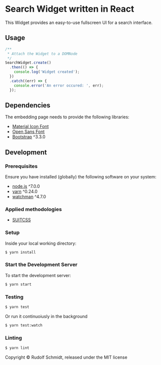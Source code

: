 # Search Widget written in React

This Widget provides an easy-to-use fullscreen UI for a search interface.

## Usage

```javascript
/**
 * Attach the Widget to a DOMNode
 */
SearchWidget.create()
  .then(() => {
    console.log('Widget created');
  })
  .catch((err) => {
    console.error('An error occured: ', err);
  });
```


## Dependencies

The embedding page needs to provide the following libraries:

* [Material Icon Font](http://fonts.googleapis.com/icon?family=Material+Icons)
* [Open Sans Font](http://fonts.googleapis.com/css?family=Open+Sans:300,400,600,900,300italic,400italic)
* [Bootstrap](https://github.com/twbs/bootstrap) ^3.3.0


## Development

### Prerequisites

Ensure you have installed (globally) the following software on your system:

* [node.js](http://nodejs.org/) ^7.0.0
* [yarn](https://yarnpkg.com/) ^0.24.0
* [watchman](https://facebook.github.io/watchman/docs/install.html) ^4.7.0

### Applied methodologies

* [SUITCSS](http://suitcss.github.io/)

### Setup

Inside your local working directory:

```sh
$ yarn install
```

### Start the Development Server

To start the development server:

```sh
$ yarn start
```

### Testing

```sh
$ yarn test
```

Or run it continuoiusly in the background

```sh
$ yarn test:watch
```

### Linting

```sh
$ yarn lint
```

Copyright © Rudolf Schmidt, released under the MIT license
